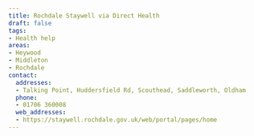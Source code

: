 ```yaml
---
title: Rochdale Staywell via Direct Health
draft: false
tags:
- Health help
areas:
- Heywood
- Middleton
- Rochdale
contact:
  addresses:
  - Talking Point, Huddersfield Rd, Scouthead, Saddleworth, Oldham
  phone:
  - 01706 360008
  web_addresses:
  - https://staywell.rochdale.gov.uk/web/portal/pages/home
---
```


